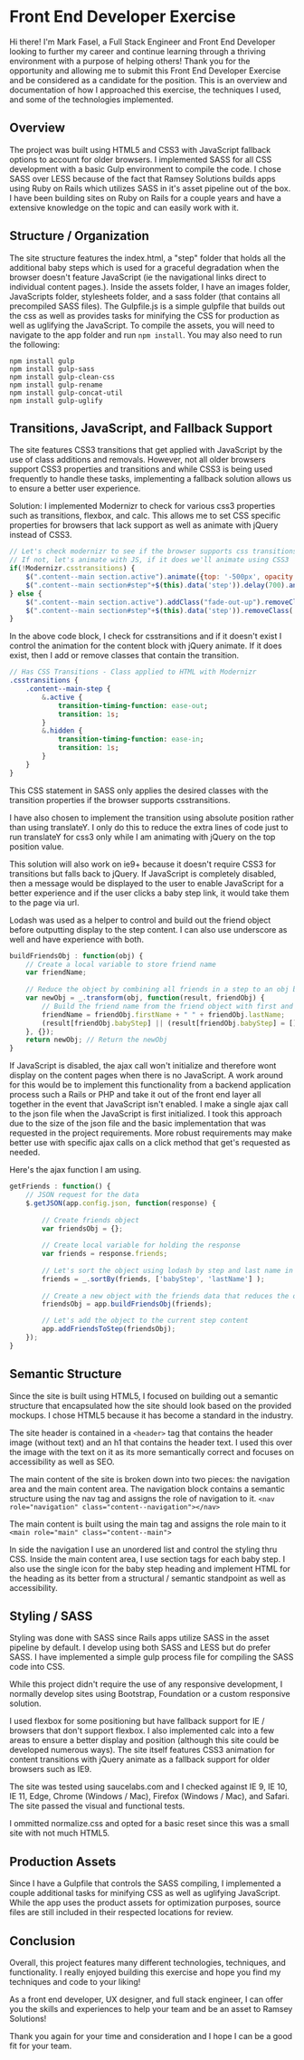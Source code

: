 # Front End Developer Exercise

Hi there! I'm Mark Fasel, a Full Stack Engineer and Front End Developer looking to further my career and continue learning through a thriving environment with a purpose of helping others! Thank you for the opportunity and allowing me to submit this Front End Developer Exercise and be considered as a candidate for the position. This is an overview and documentation of how I approached this exercise, the techniques I used, and some of the technologies implemented.

## Overview

The project was built using HTML5 and CSS3 with JavaScript fallback options to account for older browsers. I implemented SASS for all CSS development with a basic Gulp environment to compile the code. I chose SASS over LESS because of the fact that Ramsey Solutions builds apps using Ruby on Rails which utilizes SASS in it's asset pipeline out of the box. I have been building sites on Ruby on Rails for a couple years and have a extensive knowledge on the topic and can easily work with it.

## Structure / Organization

The site structure features the index.html, a "step" folder that holds all the additional baby steps which is used for a graceful degradation when the browser doesn't feature JavaScript (ie the navigational links direct to individual content pages.). Inside the assets folder, I have an images folder, JavaScripts folder, stylesheets folder, and a sass folder (that contains all precompiled SASS files). The Gulpfile.js is a simple gulpfile that builds out the css as well as provides tasks for minifying the CSS for production as well as uglifying the JavaScript. To compile the assets, you will need to navigate to the app folder and run ``npm install``. You may also need to run the following:

```
npm install gulp
npm install gulp-sass
npm install gulp-clean-css
npm install gulp-rename
npm install gulp-concat-util
npm install gulp-uglify
```

## Transitions, JavaScript, and Fallback Support

The site features CSS3 transitions that get applied with JavaScript by the use of class additions and removals. However, not all older browsers support CSS3 properties and transitions and while CSS3 is being used frequently to handle these tasks, implementing a fallback solution allows us to ensure a better user experience.

Solution: I implemented Modernizr to check for various css3 properties such as transitions, flexbox, and calc. This allows me to set CSS specific properties for browsers that lack support as well as animate with jQuery instead of CSS3. 

```javascript
// Let's check modernizr to see if the browser supports css transitions. 
// If not, let's animate with JS, if it does we'll animate using CSS3
if(!Modernizr.csstransitions) { 
	$(".content--main section.active").animate({top: '-500px', opacity: 0}, {duration: 700, easing: 'easeInQuart'}).removeClass("active");
	$(".content--main section#step"+$(this).data('step')).delay(700).animate({top: '0' , opacity: 1}, {duration: 700, easing: 'easeOutQuart'}).addClass("active");
} else {
	$(".content--main section.active").addClass("fade-out-up").removeClass("active"); // Remove from section
	$(".content--main section#step"+$(this).data('step')).removeClass('hidden').addClass("active");
}	
```
In the above code block, I check for csstransitions and if it doesn't exist I control the animation for the content block with jQuery animate. If it does exist, then I add or remove classes that contain the transition.

```sass
// Has CSS Transitions - Class applied to HTML with Modernizr
.csstransitions {
	.content--main-step {
		&.active {
			transition-timing-function: ease-out;
			transition: 1s;
	    }
	    &.hidden {
			transition-timing-function: ease-in;
			transition: 1s;
		}
	}
}
```
This CSS statement in SASS only applies the desired classes with the transition properties if the browser supports csstransitions.

I have also chosen to implement the transition using absolute position rather than using translateY. I only do this to reduce the extra lines of code just to run translateY for css3 only while I am animating with jQuery on the top position value.

This solution will also work on ie9+ because it doesn't require CSS3 for transitions but falls back to jQuery. If JavaScript is completely disabled, then a message would be displayed to the user to enable JavaScript for a better experience and if the user clicks a baby step link, it would take them to the page via url.

Lodash was used as a helper to control and build out the friend object before outputting display to the step content. I can also use underscore as well and have experience with both.

```javascript
buildFriendsObj : function(obj) {
	// Create a local variable to store friend name
	var friendName;
	
	// Reduce the object by combining all friends in a step to an obj based off the step number - using transform, but reduce could also be used and would require returning the result
  	var newObj = _.transform(obj, function(result, friendObj) {
	  	// Build the friend name from the friend object with first and last name
		friendName = friendObj.firstName + " " + friendObj.lastName;
		(result[friendObj.babyStep] || (result[friendObj.babyStep] = [])).push(friendName); // Push the names in the step obj
	}, {});
	return newObj; // Return the newObj
}
```

If JavaScript is disabled, the ajax call won't initialize and therefore wont display on the content pages when there is no JavaScript. A work around for this would be to implement this functionality from a backend application process such a Rails or PHP and take it out of the front end layer all together in the event that JavaScript isn't enabled. I make a single ajax call to the json file when the JavaScript is first initialized. I took this approach due to the size of the json file and the basic implementation that was requested in the project requirements. More robust requirements may make better use with specific ajax calls on a click method that get's requested as needed.

Here's the ajax function I am using.

```javascript
getFriends : function() {	    
    // JSON request for the data
    $.getJSON(app.config.json, function(response) {
        
        // Create friends object
        var friendsObj = {};
        
        // Create local variable for holding the response
        var friends = response.friends;
        
        // Let's sort the object using lodash by step and last name in ascending order
        friends = _.sortBy(friends, ['babyStep', 'lastName'] );
        
        // Create a new object with the friends data that reduces the obj and sorts it by step
        friendsObj = app.buildFriendsObj(friends);

        // Let's add the object to the current step content
        app.addFriendsToStep(friendsObj);
	});
}
```

## Semantic Structure

Since the site is built using HTML5, I focused on building out a semantic structure that encapsulated how the site should look based on the provided mockups. I chose HTML5 because it has become a standard in the industry. 

The site header is contained in a ``<header>`` tag that contains the header image (without text) and an h1 that contains the header text. I used this over the image with the text on it as its more semantically correct and focuses on accessibility as well as SEO.

The main content of the site is broken down into two pieces: the navigation area and the main content area. The navigation block contains a semantic structure using the nav tag and assigns the role of navigation to it.
``<nav role="navigation" class="content--navigation"></nav>``

The main content is built using the main tag and assigns the role main to it ``<main role="main" class="content--main">``

In side the navigation I use an unordered list and control the styling thru CSS. Inside the main content area, I use section tags for each baby step. I also use the single icon for the baby step heading and implement HTML for the heading as its better from a structural / semantic standpoint as well as accessibility.

## Styling / SASS

Styling was done with SASS since Rails apps utilize SASS in the asset pipeline by default. I develop using both SASS and LESS but do prefer SASS. I have implemented a simple gulp process file for compiling the SASS code into CSS. 

While this project didn't require the use of any responsive development, I normally develop sites using Bootstrap, Foundation or a custom responsive solution.

I used flexbox for some positioning but have fallback support for IE / browsers that don't support flexbox. I also implemented calc into a few areas to ensure a better display and position (although this site could be developed numerous ways). The site itself features CSS3 animation for content transitions with jQuery animate as a fallback support for older browsers such as IE9.

The site was tested using saucelabs.com and I checked against IE 9, IE 10, IE 11, Edge, Chrome (Windows / Mac), Firefox (Windows / Mac), and Safari. The site passed the visual and functional tests.

I ommitted normalize.css and opted for a basic reset since this was a small site with not much HTML5.

## Production Assets

Since I have a Gulpfile that controls the SASS compiling, I implemented a couple additional tasks for minifying CSS as well as uglifying JavaScript. While the app uses the product assets for optimization purposes, source files are still included in their respected locations for review.

## Conclusion

Overall, this project features many different technologies, techniques, and functionality. I really enjoyed building this exercise and hope you find my techniques and code to your liking!

As a front end developer, UX designer, and full stack engineer, I can offer you the skills and experiences to help your team and be an asset to Ramsey Solutions!

Thank you again for your time and consideration and I hope I can be a good fit for your team.
